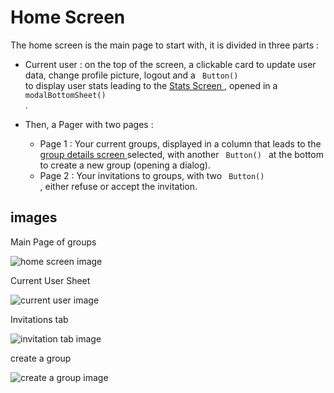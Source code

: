 # Home Screen

The home screen is the main page to start with, it is divided in three parts : 

- Current user : on the top of the screen, a clickable card to update user data, change profile picture, logout and a <code> Button() </code> to display user stats leading to the <a href="Stats-Screen.md"> Stats Screen </a>, opened in a <code> modalBottomSheet() </code>.
- Then, a Pager with two pages :

  - Page 1 : Your current groups, displayed in a column that leads to the <a href="Group-Details-Screen.md"> group details screen </a> selected, with another <code> Button() </code> at the bottom to create a new group (opening a dialog).
  - Page 2 : Your invitations to groups, with two <code> Button() </code>, either refuse or accept the invitation.

## images

<p>Main Page of groups</p>
<img src="home_screen.png" alt="home screen image"/>

<p>Current User Sheet</p>
<img src="current_user_sheet.png" alt="current user image"/>

<p> Invitations tab </p>
<img src="invitation_tab.png" alt="invitation tab image"/>

<p> create a group</p>
<img src="create_group.png" alt="create a group image"/>

